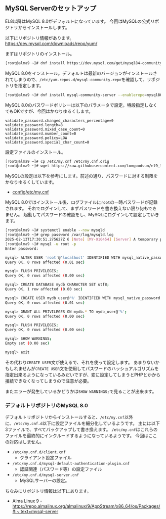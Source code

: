 ## MySQL Serverのセットアップ

EL8以降はMySQL 8.0がデフォルトになっています。
今回はMySQLの公式リポジトリからインストールします。

以下にリポジトリ情報があります。
https://dev.mysql.com/downloads/repo/yum/

まずはリポジトリのインストール。

```bash
[root@alma9 ~]# dnf install https://dev.mysql.com/get/mysql84-community-release-el9-1.noarch.rpm
```

MySQL 8.0をインストール。デフォルトは最新のバージョンがインストールされてしまうので、`/etc/yum.repos.d/mysql-community.repo`を確認して、リポジトリを指定します。

```bash
[root@alma9 ~]# dnf install mysql-community-server --enablerepo=mysql80-community --disablerepo=mysql-8.4-lts-community
```

MySQL 8.0のパスワードポリシーは以下のパラメータで設定。特段指定しなくてもOKですが、今回はかなりゆるくします。

```
validate_password.changed_characters_percentage=0
validate_password.length=8
validate_password.mixed_case_count=0
validate_password.number_count=0
validate_password.policy=LOW
validate_password.special_char_count=0
```

設定ファイルのインストール。

```bash
[root@alma9 ~]# cp /etc/my.cnf /etc/my.cnf.orig
[root@alma9 ~]# wget https://raw.githubusercontent.com/tomgoodsun/el9_lamp_configs/master/config/etc/my.cnf -O /etc/my.cnf
```

MySQLの設定は以下を参考にします。前述の通り、パスワードに対する制限をかなりゆるくしています。

- [config/etc/my.cnf](config/etc/my.cnf)

MySQL 8.0ではインストール後、ログファイルに`root`の一時パスワードが記録されます。
それでログインして、まずパスワードを書き換えない限り何もできません。
起動してパスワードの確認をし、MySQLにログインして設定していきます。

```bash
[root@alma9 ~]# systemctl enable --now mysqld
[root@alma9 ~]# grep password /var/log/mysqld.log
2025-02-13T17:30:51.275627Z 6 [Note] [MY-010454] [Server] A temporary password is generated for root@localhost: AutoGeneratedP@ssw0rd
[root@alma9 ~]# mysql -u root -p
Enter password:

mysql> ALTER USER 'root'@'localhost' IDENTIFIED WITH mysql_native_password BY 'P@ssw0rd';
Query OK, 0 rows affected (0.01 sec)

mysql> FLUSH PRIVILEGES;
Query OK, 0 rows affected (0.00 sec)

mysql> CREATE DATABASE mydb CHARACTER SET utf8;
Query OK, 1 row affected (0.00 sec)

mysql> CREATE USER mydb_user@'%' IDENTIFIED WITH mysql_native_password BY 'password';
Query OK, 0 rows affected (0.01 sec)

mysql> GRANT ALL PRIVILEGES ON mydb.* TO mydb_user@'%';
Query OK, 0 rows affected (0.00 sec)

mysql> FLUSH PRIVILEGES;
Query OK, 0 rows affected (0.00 sec)

mysql> SHOW WARNINGS;
Empty set (0.00 sec)

mysql> exit
```

その代わり`CREATE USER`文が使えるで、それを使って設定します。
あまりないかもしれませんが`CREATE USER`文を使用してパスワードのハッシュアルゴリズムを指定出来るようになっているみだいですが、変に設定してしまうとPHPとかから接続できなくなってしまうので注意が必要。

またエラーが発生しているかどうかは`SHOW WARNINGS;`で見ることが出来ます。

### デフォルトリポジトリのMySQL 8.0

デフォルトリポジトリからインストールすると、`/etc/my.cnf`以外に、`/etc/my.cnf.d`以下に設定ファイルを細分化しているようです。
主には以下3ファイルで、すべてバックアップして書き換えます。
`/etc/my.cnf`はこれらのファイルを最終的にインクルードするようになっているようです。
今回はここの対応はしません。

- `/etc/my.cnf.d/client.cnf`
    - クライアント設定ファイル
- `/etc/my.cnf.d/mysql-default-authentication-plugin.cnf`
    - 認証関連（パスワード等）の設定ファイル
- `/etc/my.cnf.d/mysql-server.cnf`
    - MySQLサーバーの設定。

ちなみにリポジトリ情報は以下にあります。

- Alma Linux 9
    -https://repo.almalinux.org/almalinux/9/AppStream/x86_64/os/Packages/#:~:text=mysql-server

